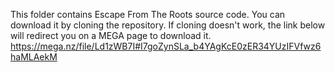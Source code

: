 This folder contains Escape From The Roots source code.
You can download it by cloning the repository.
If cloning doesn't work, the link below will redirect you on a MEGA page to download it.
https://mega.nz/file/Ld1zWB7I#I7goZynSLa_b4YAgKcE0zER34YUzIFVfwz6haMLAekM
